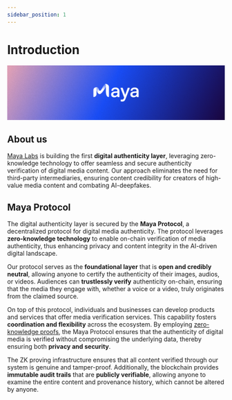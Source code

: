```yaml
---
sidebar_position: 1
---
```


# Introduction

![Maya Logo](./maya.PNG)

## About us
[Maya Labs](https://mayalabs.tech) is building the first **digital authenticity layer**, leveraging zero-knowledge technology to offer seamless 
and secure authenticity verification of digital media content. Our approach eliminates the need for third-party intermediaries, ensuring content
credibility for creators of high-value media content and combating AI-deepfakes.

## Maya Protocol
The digital authenticity layer is secured by the **Maya Protocol**, a decentralized protocol for digital media authenticity.
The protocol leverages **zero-knowledge technology** to enable on-chain verification of media authenticity, thus enhancing privacy and content integrity in the AI-driven digital landscape.

Our protocol serves as the **foundational layer** that is **open and credibly neutral**, allowing anyone to certify the authenticity of their images, audios, or videos.
Audiences can **trustlessly verify** authenticity on-chain, ensuring that the media they engage with, whether a voice or a video, truly originates from the claimed source.

On top of this protocol, individuals and businesses can develop products and services that offer media verification services. This capability fosters **coordination and flexibility** across the ecosystem.
By employing [zero-knowledge proofs](https://en.wikipedia.org/wiki/Zero-knowledge_proof), the Maya Protocol ensures that the authenticity of digital media is verified without compromising the underlying data, thereby ensuring both **privacy and security**.

The ZK proving infrastructure ensures that all content verified through our system is genuine and tamper-proof.
Additionally, the blockchain provides **immutable audit trails** that are **publicly verifiable**, allowing anyone to examine the entire content and provenance history, which cannot be altered by anyone.
